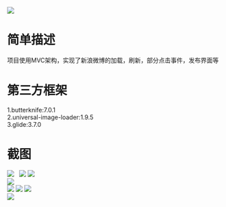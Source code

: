 ![](https://img.shields.io/badge/download-1K-brightgreen.svg)

# 简单描述

项目使用MVC架构，实现了新浪微博的加载，刷新，部分点击事件，发布界面等

# 第三方框架

1.butterknife:7.0.1<br>
2.universal-image-loader:1.9.5<br>
3.glide:3.7.0<br>

# 截图

![](https://github.com/skyWY/DayLife/raw/master/images/1.jpg)  
![](https://github.com/skyWY/DayLife/raw/master/images/2.jpg) 
![](https://github.com/skyWY/DayLife/raw/master/images/3.jpg)  
![](https://github.com/skyWY/DayLife/raw/master/images/4.jpg)  
![](https://github.com/skyWY/DayLife/raw/master/images/5.jpg) 
![](https://github.com/skyWY/DayLife/raw/master/images/6.jpg)
![](https://github.com/skyWY/DayLife/raw/master/images/7.jpg)  
![](https://github.com/skyWY/DayLife/raw/master/images/8.jpg) 
